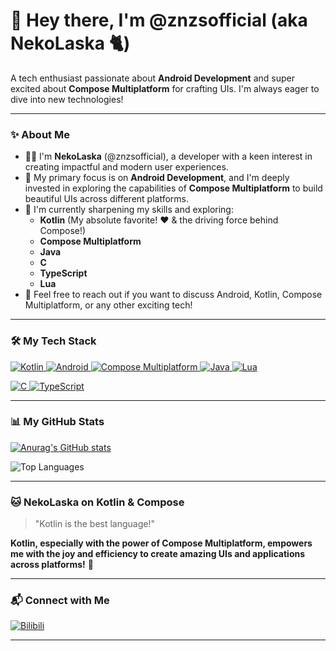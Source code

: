 # 👋 Hey there, I'm @znzsofficial (aka NekoLaska 🐈)

A tech enthusiast passionate about **Android Development** and super excited about **Compose Multiplatform** for crafting UIs. I'm always eager to dive into new technologies!

---

### ✨ About Me

-   🧑‍💻 I'm **NekoLaska** (@znzsofficial), a developer with a keen interest in creating impactful and modern user experiences.
-   👀 My primary focus is on **Android Development**, and I'm deeply invested in exploring the capabilities of **Compose Multiplatform** to build beautiful UIs across different platforms.
-   🌱 I'm currently sharpening my skills and exploring:
    -   **Kotlin** (My absolute favorite! ❤️ & the driving force behind Compose!)
    -   **Compose Multiplatform**
    -   **Java**
    -   **C**
    -   **TypeScript**
    -   **Lua**
-   💬 Feel free to reach out if you want to discuss Android, Kotlin, Compose Multiplatform, or any other exciting tech!

---

### 🛠️ My Tech Stack

<!-- Main Skills -->
<p align="left">
  <a href="https://kotlinlang.org" target="_blank" rel="noreferrer">
    <img src="https://img.shields.io/badge/Kotlin-7F52FF?style=for-the-badge&logo=kotlin&logoColor=white" alt="Kotlin">
  </a>
  <a href="https://developer.android.com" target="_blank" rel="noreferrer">
    <img src="https://img.shields.io/badge/Android-3DDC84?style=for-the-badge&logo=android&logoColor=white" alt="Android">
  </a>
  <a href="https://www.jetbrains.com/compose-multiplatform/" target="_blank" rel="noreferrer">
    <img src="https://img.shields.io/badge/Compose%20Multiplatform-4285F4?style=for-the-badge&logo=jetpackcompose&logoColor=white" alt="Compose Multiplatform">
  </a>
  <a href="https://www.java.com" target="_blank" rel="noreferrer">
    <img src="https://img.shields.io/badge/Java-ED8B00?style=for-the-badge&logo=openjdk&logoColor=white" alt="Java">
  </a>
  <a href="https://www.lua.org/" target="_blank" rel="noreferrer">
    <img src="https://img.shields.io/badge/Lua-2C2D72?style=for-the-badge&logo=lua&logoColor=white" alt="Lua">
  </a>
</p>

<!-- Currently Learning / Exploring -->
<p align="left">
  <a href="https://en.cppreference.com/w/c/language" target="_blank" rel="noreferrer">
    <img src="https://img.shields.io/badge/C-00599C?style=for-the-badge&logo=c&logoColor=white" alt="C">
  </a>
  <a href="https://www.typescriptlang.org/" target="_blank" rel="noreferrer">
    <img src="https://img.shields.io/badge/TypeScript-007ACC?style=for-the-badge&logo=typescript&logoColor=white" alt="TypeScript">
  </a>
</p>

---

### 📊 My GitHub Stats

<!-- You can try different themes: dark, radical, merko, gruvbox, tokyonight, onedark, cobalt, synthwave, highcontrast, dracula -->
[![Anurag's GitHub stats](https://github-readme-stats.vercel.app/api?username=znzsofficial&show_icons=true&theme=tokyonight&hide_border=true&count_private=true&include_all_commits=true)](https://github.com/anuraghazra/github-readme-stats)

<img src="https://github-readme-stats.vercel.app/api/top-langs/?username=znzsofficial&layout=compact&theme=tokyonight&hide_border=true&langs_count=8" alt="Top Languages">

---

### 🐱 NekoLaska on Kotlin & Compose

> "Kotlin is the best language!"

**Kotlin, especially with the power of Compose Multiplatform, empowers me with the joy and efficiency to create amazing UIs and applications across platforms!** 🚀

---

### 📬 Connect with Me

<p align="left">
  <a href="https://space.bilibili.com/15544900" target="_blank">
    <img alt="Bilibili" src="https://img.shields.io/badge/Bilibili-%E5%93%94%E5%93%A9%E5%93%94%E5%93%A9-00A1D6?style=for-the-badge&logo=bilibili&logoColor=white"/>
  </a>
</p>

---
